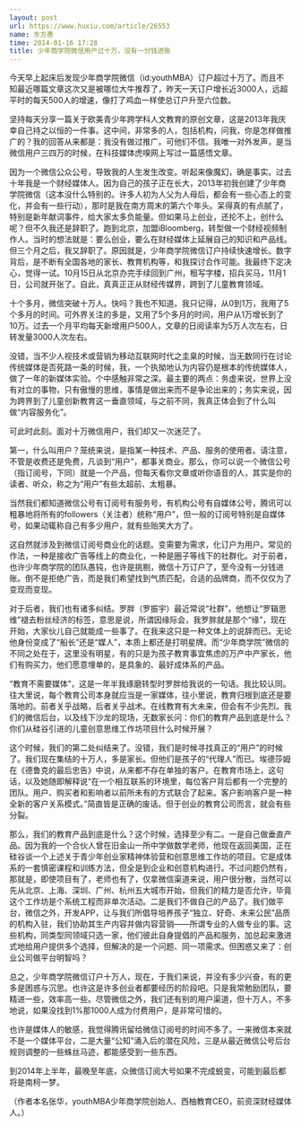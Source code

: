 ```yaml
---
layout: post
url: https://www.huxiu.com/article/26553
name: 东方愚
time: 2014-01-16 17:28
title: 少年商学院微信用户过十万，没有一分钱进账
---
```

今天早上起床后发现少年商学院微信（id:youthMBA）订户超过十万了。而且不知最近哪篇文章这次又是被哪位大牛推荐了，昨天一天订户增长近3000人，远超平时的每天500人的增速，像打了鸡血一样使总订户升至六位数。

坚持每天分享一篇关于欧美青少年跨学科人文教育的原创文章，这是2013年我庆幸自己持之以恒的一件事。这中间，非常多的人，包括机构，问我，你是怎样做推广的？我的回答从来都是：我没有做过推广。可他们不信。我唯一对外发声，是当微信用户三四万的时候，在科技媒体虎嗅网上写过一篇感悟文章。

因为一个微信公众公号，导致我的人生发生改变。听起来像魔幻，确是事实。过去十年我是一个财经媒体人。因为自己的孩子正在长大，2013年初我创建了少年商学院微信（这本没什么特别的。许多人初为人父为人母后，都会有一些心态上的变化，并会有一些行动），那时是我在南方周末的第六个年头。呆得真的有点腻了，特别是新年献词事件，给大家太多负能量。但如果马上创业，还抡不上，创什么呢？但不久我还是辞职了。跑到北京，加盟iBloomberg，转型做一个财经视频制作人。当时的想法就是：要么创业，要么在财经媒体上延展自己的知识和产品线。但三个月之后，我又辞职了。原因就是，少年商学院微信订户持续快速增长。数字背后，是不断有全国各地的家长、教育机构等，和我探讨合作可能。我最终下定决心，觉得一试。10月15日从北京办完手续回到广州，租写字楼，招兵买马，11月1日，公司就开张了。自此，真真正正从财经传媒界，跨到了儿童教育领域。

十个多月，微信突破十万人。快吗？我也不知道。我只记得，从0到1万，我用了5个多月的时间。可外界关注的多是，又用了5个多月的时间，用户从1万增长到了10万。过去一个月平均每天新增用户500人，文章的日阅读率为5万人次左右，日转发量3000人次左右。

没错，当不少人视技术或营销为移动互联网时代之圭臬的时候，当无数同行在讨论传统媒体是否死路一条的时候，我，一个执拗地认为内容仍是根本的传统媒体人，做了一年的新媒体实验。个中感触非常之深。最主要的两点：务虚来说，世界上没有对立的事物，只有傲慢的思维，事情是做出来而不是争论出来的；务实来说，因为跨界到了儿童创新教育这一垂直领域，与之前不同，我真正体会到了什么叫做“内容服务化”。

可此时此刻。面对十万微信用户，我们却又一次迷茫了。

第一，什么叫用户？笼统来说，是指某一种技术、产品、服务的使用者。请注意，不管是收费还是免费，凡谈到“用户”，都事关商业。那么，你可以说一个微信公号（指订阅号，下同）就是一个产品，但每天看你文章或听你语音的人，其实是你的读者、听众，称之为“用户”有些太超前、太粗暴。

当然我们都知道微信公号有订阅号有服务号，有机构公号有自媒体公号，腾讯可以粗暴地将所有的followers（关注者）统称“用户”，但一般的订阅号特别是自媒体号，如果动辄称自己有多少用户，就有些贻笑大方了。

这自然就涉及到微信订阅号商业化的话题。变需要为需求，化订户为用户。常见的作法，一种是接收广告等线上的商业化，一种是圈子等线下的社群化。对于前者，也许少年商学院的团队愚钝，也许是挑剔，微信十万订户了，至今没有一分钱进账。倒不是拒绝广告，而是我们希望找到气质匹配，合适的品牌商，而不仅仅为了变现而变现。

对于后者，我们也有诸多纠结。罗胖（罗振宇）最近常说“社群”，他想让“罗辑思维”褪去粉丝经济的标签，意思是说，所谓因缘际会，我罗胖就是那个“缘”，现在开始，大家伙儿自己就能成一些事了。在我来这只是一种文体上的说辞而已。无论他身份变成了“船长”还是“媒人”，本质上都还是打明星牌。而“少年商学院”微信的不同之处在于，这里没有明星，有的只是为孩子教育事宜焦虑的万产中产家长，他们有购买力，他们愿意埋单的，是具象的、最好成体系的产品。

“教育不需要媒体”，这是一年半我琢磨转型时罗胖给我说的一句话。我比较认同。往大里说，每个教育公司本身就应当是一家媒体，往小里说，教育归根到底还是要落地的。前者关乎战略，后者关乎战术。在线教育有大未来，但会有不少先烈。我们的微信后台，以及线下沙龙的现场，无数家长问：你们的教育产品到底是什么？你们从硅谷引进的儿童创意思维工作坊项目什么时候开展？

这个时候，我们的第二处纠结来了。没错，我们是时候寻找真正的“用户”的时候了。我们现在集结的十万人，多是家长。但他们是孩子的“代理人”而已。埃德莎姆在《德鲁克的最后忠告》中说，从来都不存在单独的客户。在教育市场上，这句话，以及她随即解释说“在一个相互联系的环境里，每位客户背后都有一个完整的团队。用户、购买者和影响者以前所未有的方式联合了起来。客户影响客户是一种全新的客户关系模式。”简直皆是正确的废话。但于创业的教育公司而言，就会有些分裂。

那么，我们的教育产品到底是什么？这个时候，选择至少有二。一是自己做垂直产品。因为我的一个合伙人曾在旧金山一所中学做数学老师，他现在返回美国，正在硅谷谈一个上述关于青少年创业家精神体验营和创意思维工作坊的项目。它是成体系的一套慎密课程和训练方法，但全是到企业和创意机构进行。不过问题仍然有，那就是，即使项目有了，老师也有了，仅拿微信渠道来说，用户很分散，当然可以先从北京、上海、深圳、广州、杭州五大城市开始，但我们的精力是否允许，毕竟这个工作坊是个系统工程而非单次活动。二是我们不做自己的产品了。我们做平台，微信之外，开发APP，让与我们所倡导培养孩子“独立、好奇、未来公民”品质的机构入驻，我们协助其生产内容并做内容营销——所谓专业的人做专业的事。这些机构，同类型同领域只选一家，他们彼此自身提倡的产品和服务，加总起来激进式地给用户提供多个选择，但解决的是一个问题、同一项需求。但困惑又来了：创业公司做平台明智吗？

总之，少年商学院微信订户十万人，现在，于我们来说，并没有多少兴奋，有的更多是困惑与沉思。也许这是许多创业者都要经历的阶段吧。只是我常勉励团队，要精进一些，效率高一些。尽管微信之外，我们还有别的用户渠道，但十万人，不多地说，如果没找到1%那1000人成为付费用户，是非常可惜的。

也许是媒体人的敏感，我觉得腾讯留给微信订阅号的时间不多了。一来微信本来就不是一个媒体平台，二是大量“公知”涌入后的潜在风险，三是从最近微信公号后台规则调整的一些蛛丝马迹，都能感受到一些东西。

到2014年上半年，最晚至年底，众微信订阅大号如果不完成蜕变，可能到最后都将是南柯一梦。

（作者本名张华，youthMBA少年商学院创始人、西柚教育CEO，前资深财经媒体人。）


